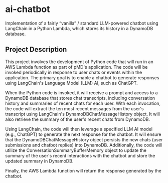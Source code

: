 # ai-chatbot
Implementation of  a fairly “vanilla” / standard LLM-powered chatbot using LangChain in a Python Lambda, which stores its history in a DynamoDB database.


## Project Description

This project involves the development of Python code that will run in an AWS Lambda function as part of pMD's application. The code will be invoked periodically in response to user chats or events within the application. The primary goal is to enable a chatbot to generate responses using LangChain's Language Model (LLM) AI, such as ChatGPT.

When the Python code is invoked, it will receive a prompt and access to a DynamoDB database that stores chat transcripts, including conversation history and summaries of recent chats for each user. With each invocation, the code will extract the ten most recent messages from the user's transcript using LangChain's DynamoDBChatMessageHistory object. It will also retrieve the summary of the user's recent chats from DynamoDB.

Using LangChain, the code will then leverage a specified LLM AI model (e.g., ChatGPT) to generate the next response for the chatbot. It will ensure that the DynamoDBChatMessageHistory object persists the new chats (user submissions and chatbot replies) into DynamoDB. Additionally, the code will utilize the ConversationSummaryBufferMemory object to update the summary of the user's recent interactions with the chatbot and store the updated summary in DynamoDB.

Finally, the AWS Lambda function will return the response generated by the chatbot.